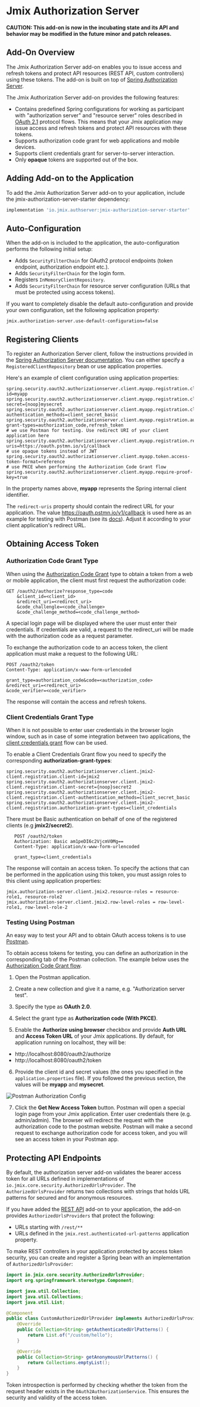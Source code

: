# Jmix Authorization Server

**CAUTION: This add-on is now in the incubating state and its API and behavior may be modified in the future minor and patch releases.**

## Add-On Overview

The Jmix Authorization Server add-on enables you to issue access and refresh tokens and protect API resources (REST API, custom controllers) using these tokens.  The add-on is built on top of [Spring Authorization Server](https://spring.io/projects/spring-authorization-server). 

The Jmix Authorization Server add-on provides the following features:

* Contains predefined Spring configurations for working as participant with "authorization server" and "resource server" roles described in [OAuth 2.1](https://datatracker.ietf.org/doc/html/draft-ietf-oauth-v2-1-08) protocol flows. This means that your Jmix application may issue access and refresh tokens and protect API resources with these tokens.
* Supports authorization code grant for web applications and mobile devices.
* Supports client credentials grant for server-to-server interaction.
* Only **opaque** tokens are supported out of the box.

## Adding Add-on to the Application

To add the Jmix Authorization Server add-on to your application, include the jmix-authorization-server-starter dependency:

```groovy
implementation 'io.jmix.authserver:jmix-authorization-server-starter'
```

## Auto-Configuration

When the add-on is included to the application, the auto-configuration performs the following initial setup:

* Adds `SecurityFilterChain` for OAuth2 protocol endpoints (token endpoint, authorization endpoint etc.). 
* Adds `SecurityFilterChain` for the login form.
* Registers `InMemoryClientRepository`.
* Adds `SecurityFilterChain` for resource server configuration (URLs that must be protected using access tokens).

If you want to completely disable the default auto-configuration and provide your own configuration, set the following application property:

```properties
jmix.authorization-server.use-default-configuration=false
```

## Registering Clients

To register an Authorization Server client, follow the instructions provided in the [Spring Authorization Server documentation](https://docs.spring.io/spring-authorization-server/docs/current/reference/html/core-model-components.html). You can either specify a `RegisteredClientRepository` bean or use application properties.

Here's an example of client configuration using application properties:

```properties
spring.security.oauth2.authorizationserver.client.myapp.registration.client-id=myapp
spring.security.oauth2.authorizationserver.client.myapp.registration.client-secret={noop}mysecret
spring.security.oauth2.authorizationserver.client.myapp.registration.client-authentication_methods=client_secret_basic
spring.security.oauth2.authorizationserver.client.myapp.registration.authorization-grant-types=authorization_code,refresh_token
# we use Postman for testing. Use redirect URI of your client application here
spring.security.oauth2.authorizationserver.client.myapp.registration.redirect-uris=https://oauth.pstmn.io/v1/callback
# use opaque tokens instead of JWT
spring.security.oauth2.authorizationserver.client.myapp.token.access-token-format=reference
# use PKCE when performing the Authorization Code Grant flow
spring.security.oauth2.authorizationserver.client.myapp.require-proof-key=true
```

In the property names above, **myapp** represents the Spring internal client identifier.

The `redirect-uris` property should contain the redirect URL for your application. The value https://oauth.pstmn.io/v1/callback is used here as an example for testing with Postman (see its [docs](https://learning.postman.com/docs/sending-requests/authorization/#oauth-20)). Adjust it according to your client application's redirect URL.

## Obtaining Access Token

### Authorization Code Grant Type

When using the [Authorization Code Grant](https://datatracker.ietf.org/doc/html/draft-ietf-oauth-v2-1-08#name-authorization-code-grant) type to obtain a token from a web or mobile application, the client must first request the authorization code:

```
GET /oauth2/authorize?response_type=code
    &client_id=<client_id>
    &redirect_uri=<redirect_uri>
    &code_challengle=<code_challenge>
    &code_challenge_method=<code_challenge_method>
```

A special login page will be displayed where the user must enter their credentials. If credentials are valid, a request to
the redirect_uri will be made with the authorization code as a request parameter.

To exchange the authorization code to an access token, the client application must make a request to the following URL:

```
POST /oauth2/token
Content-Type: application/x-www-form-urlencoded

grant_type=authorization_code&code=<authorization_code>
&redirect_uri=<redirect_uri>
&code_verifier=<code_verifier>
```

The response will contain the access and refresh tokens.

### Client Credentials Grant Type

When it is not possible to enter user credentials in the browser login window, such as in case of some integration between
two applications, the [client credentials grant](https://datatracker.ietf.org/doc/html/draft-ietf-oauth-v2-1-08#section-4.2) flow can be used.

To enable a Client Credentials Grant flow you need to specify the corresponding **authorization-grant-types**:

```properties
spring.security.oauth2.authorizationserver.client.jmix2-client.registration.client-id=jmix2
spring.security.oauth2.authorizationserver.client.jmix2-client.registration.client-secret={noop}secret2
spring.security.oauth2.authorizationserver.client.jmix2-client.registration.client-authentication_methods=client_secret_basic
spring.security.oauth2.authorizationserver.client.jmix2-client.registration.authorization-grant-types=client_credentials
```

There must be Basic authentication on behalf of one of the registered clients (e.g **jmix2/secret2**).

```
   POST /oauth2/token
   Authorization: Basic am1peDI6c2VjcmV0Mg==
   Content-Type: application/x-www-form-urlencoded

   grant_type=client_credentials
```

The response will contain an access token. To specify the actions that can be performed in the application using this token, you must assign roles to this client using application properties:

```properties
jmix.authorization-server.client.jmix2.resource-roles = resource-role1, resource-role2
jmix.authorization-server.client.jmix2.row-level-roles = row-level-role1, row-level-role-2
```

### Testing Using Postman

An easy way to test your API and to obtain OAuth access tokens is to use [Postman](https://www.postman.com/).

To obtain access tokens for testing, you can define an authorization in the corresponding tab of the Postman collection. The example below uses the [Authorization Code Grant flow](https://datatracker.ietf.org/doc/html/draft-ietf-oauth-v2-1-08#section-4.1). 

1. Open the Postman application.

2. Create a new collection and give it a name, e.g. "Authorization server test".

3. Specify the type as **OAuth 2.0**.

4. Select the grant type as **Authorization code (With PKCE)**.

5. Enable the **Authorize using browser** checkbox and provide **Auth URL** and **Access Token URL** of your Jmix applications. By default, for application running on localhost, they will be:

* http://localhost:8080/oauth2/authorize
* http://localhost:8080/oauth2/token

6. Provide the client id and secret values (the ones you specified in the `application.properties` file). If you followed the previous section, the values will be **myapp** and **mysecret**.

![Postman Authorization Config](images/postman-authorization-config.png)

7. Click the **Get New Access Token** button. Postman will open a special login page from your Jmix application. Enter user credentials there (e.g. admin/admin). The browser will redirect the request with the authorization code to the postman website. Postman will make a second request to exchange authorization code for access token, and you will see an access token in your Postman app.

## Protecting API Endpoints

By default, the authorization server add-on validates the bearer access token for all URLs defined in implementations of `io.jmix.core.security.AuthorizedUrlsProvider`. The `AuthorizedUrlsProvider` returns two collections with strings that holds URL patterns for secured and for anonymous resources.

If you have added the [REST API](https://docs.jmix.io/jmix/rest/index.html) add-on to your application, the add-on provides `AuthorizedUrlsProviders` that protect the following:

- URLs starting with `/rest/**`
- URLs defined in the `jmix.rest.authenticated-url-patterns` application property.

To make REST controllers in your application protected by access token security, you can create and register a Spring bean with an implementation of `AuthorizedUrlsProvider`:

```java
import io.jmix.core.security.AuthorizedUrlsProvider;
import org.springframework.stereotype.Component;

import java.util.Collection;
import java.util.Collections;
import java.util.List;

@Component
public class CustomAuthorizedUrlProvider implements AuthorizedUrlsProvider {
    @Override
    public Collection<String> getAuthenticatedUrlPatterns() {
        return List.of("/custom/hello");
    }

    @Override
    public Collection<String> getAnonymousUrlPatterns() {
        return Collections.emptyList();
    }
}
```

Token introspection is performed by checking whether the token from the request header exists in the `OAuth2AuthorizationService`. This ensures the security and validity of the access token.